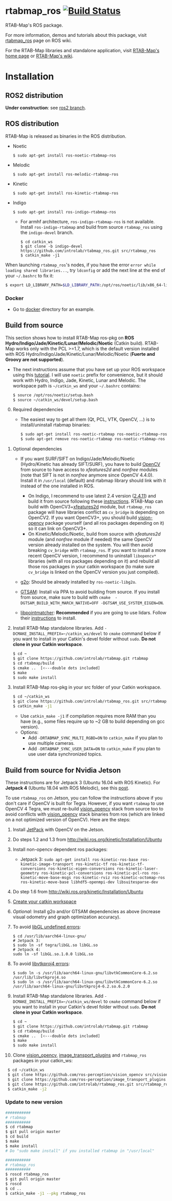 rtabmap_ros [![Build Status](https://travis-ci.org/introlab/rtabmap_ros.svg?branch=master)](https://travis-ci.org/introlab/rtabmap_ros)
===========

RTAB-Map's ROS package.

For more information, demos and tutorials about this package, visit [rtabmap_ros](http://wiki.ros.org/rtabmap_ros) page on ROS wiki.

For the RTAB-Map libraries and standalone application, visit [RTAB-Map's home page](http://introlab.github.io/rtabmap) or [RTAB-Map's wiki](https://github.com/introlab/rtabmap/wiki).

# Installation 

## ROS2 distribution
**Under construction**: see [ros2 branch](https://github.com/introlab/rtabmap_ros/tree/ros2#rtabmap_ros).

## ROS distribution 
RTAB-Map is released as binaries in the ROS distribution.
* Noetic
    ```
    $ sudo apt-get install ros-noetic-rtabmap-ros
    ```
* Melodic
    ```
    $ sudo apt-get install ros-melodic-rtabmap-ros
    ```
* Kinetic
    ```
    $ sudo apt-get install ros-kinetic-rtabmap-ros
    ```
* Indigo
    ```
    $ sudo apt-get install ros-indigo-rtabmap-ros
    ```
    * For armhf architecture, `ros-indigo-rtabmap-ros` is not available. Install `ros-indigo-rtabmap` and build from source `rtabmap_ros` using the `indigo-devel` branch.
        ```
        $ cd catkin_ws
        $ git clone -b indigo-devel https://github.com/introlab/rtabmap_ros.git src/rtabmap_ros
        $ catkin_make -j1
        ```

When launching `rtabmap_ros`'s nodes, if you have the error `error while loading shared libraries...`, try `ldconfig` or add the next line at the end of your `~/.bashrc` to fix it:
    
```bash
$ export LD_LIBRARY_PATH=$LD_LIBRARY_PATH:/opt/ros/noetic/lib/x86_64-linux-gnu
```

### Docker

* Go to [docker](https://github.com/introlab/rtabmap_ros/tree/master/docker) directory for an example.


## Build from source
This section shows how to install RTAB-Map ros-pkg on **ROS Hydro/Indigo/Jade/Kinetic/Lunar/Melodic/Noetic** (Catkin build). RTAB-Map works only with the PCL >=1.7, which is the default version installed with ROS Hydro/Indigo/Jade/Kinetic/Lunar/Melodic/Noetic (**Fuerte and Groovy are not supported**).

* The next instructions assume that you have set up your ROS workspace using this [tutorial](http://wiki.ros.org/catkin/Tutorials/create_a_workspace). I will use `noetic` prefix for convenience, but it should work with Hydro, Indigo, Jade, Kinetic, Lunar and Melodic. The workspace path is `~/catkin_ws` and your `~/.bashrc` contains:
 
    ```bash
    $ source /opt/ros/noetic/setup.bash
    $ source ~/catkin_ws/devel/setup.bash
    ```

 0. Required dependencies
     * The easiest way to get all them (Qt, PCL, VTK, OpenCV, ...) is to install/uninstall rtabmap binaries:
          ```bash
          $ sudo apt-get install ros-noetic-rtabmap ros-noetic-rtabmap-ros
          $ sudo apt-get remove ros-noetic-rtabmap ros-noetic-rtabmap-ros
          ```
 
 1. Optional dependencies
     * If you want SURF/SIFT on Indigo/Jade/Melodic/Noetic (Hydro/Kinetic has already SIFT/SURF), you have to build [OpenCV]([OpenCV](http://opencv.org/)) from source to have access to *xfeatures2d* and *nonfree* modules (note that SIFT is not in *nonfree* anymore since OpenCV 4.4.0). Install it in `/usr/local` (default) and rtabmap library should link with it instead of the one installed in ROS. 
         * On Indigo, I recommend to use latest 2.4 version ([2.4.11](https://github.com/Itseez/opencv/archive/2.4.11.zip)) and build it from source following these [instructions](http://docs.opencv.org/doc/tutorials/introduction/linux_install/linux_install.html#building-opencv-from-source-using-cmake-using-the-command-line). RTAB-Map can build with OpenCV3+[xfeatures2d](https://github.com/Itseez/opencv_contrib/tree/master/modules/xfeatures2d) module, but `rtabmap_ros` package will have libraries conflict as `cv_bridge` is depending on OpenCV2. If you want OpenCV3+, you should build [vision-opencv](https://github.com/ros-perception/vision_opencv) package yourself (and all ros packages depending on it) so it can link on OpenCV3+.
         * On Kinetic/Melodic/Noetic, build from source with *xfeatures2d* module (and *nonfree* module if needed) the same OpenCV version already installed on the system. You will then avoid breaking `cv_bridge` with `rtabmap_ros`. If you want to install a more recent OpenCV version, I recommend to uninstall `libopencv*` libraries (with all ros packages depending on it) and rebuild all those ros packages in your catkin workspace (to make sure `cv_bridge` is linked on the OpenCV version you just compiled).
  
    * [g2o](https://github.com/RainerKuemmerle/g2o): Should be already installed by `ros-noetic-libg2o`.

    * [GTSAM](https://gtsam.org/get_started/): Install via PPA to avoid building from source. If you install from source, make sure to build with `cmake  -DGTSAM_BUILD_WITH_MARCH_NATIVE=OFF -DGTSAM_USE_SYSTEM_EIGEN=ON`.
    
    * [libpointmatcher](https://github.com/ethz-asl/libpointmatcher): **Recommended** if you are going to use lidars. Follow their [instructions](https://github.com/ethz-asl/libpointmatcher#quick-start) to install.

2. Install RTAB-Map standalone libraries. Add `-DCMAKE_INSTALL_PREFIX=~/catkin_ws/devel` to `cmake` command below if you want to install in your Catkin's devel folder without `sudo`. **Do not clone in your Catkin workspace**.
    ```bash
    $ cd ~
    $ git clone https://github.com/introlab/rtabmap.git rtabmap
    $ cd rtabmap/build
    $ cmake ..  [<---double dots included]
    $ make
    $ sudo make install
    ```

3. Install RTAB-Map ros-pkg in your src folder of your Catkin workspace.
 
    ```bash
    $ cd ~/catkin_ws
    $ git clone https://github.com/introlab/rtabmap_ros.git src/rtabmap_ros
    $ catkin_make -j1
    ```
    * Use `catkin_make -j1` if compilation requires more RAM than you have (e.g., some files require up to ~2 GB to build depending on gcc version).
    * Options:
        * Add `-DRTABMAP_SYNC_MULTI_RGBD=ON` to `catkin_make` if you plan to use multiple cameras.
        * Add `-DRTABMAP_SYNC_USER_DATA=ON` to `catkin_make` if you plan to use user data synchronized topics.

## Build from source for Nvidia Jetson
These instructions are for Jetpack 3 (Ubuntu 16.04 with ROS Kinetic). For **Jetpack 4** (Ubuntu 18.04 with ROS Melodic), see this [post](https://github.com/introlab/rtabmap/issues/427#issuecomment-608052821).

To use `rtabmap_ros` on Jetson, you can follow the instructions above if you don't care if OpenCV is built for Tegra. However, if you want `rtabmap` to use OpenCV 4 Tegra, we must re-build [vision_opencv](https://github.com/ros-perception/vision_opencv) stack from source too to avoid conflicts with [vision_opencv](https://github.com/ros-perception/vision_opencv) stack binaries from ros (which are linked on a not optimized version of OpenCV). Here are the steps:
1. Install [JetPack](https://developer.nvidia.com/embedded/jetpack) with OpenCV on the Jetson.
2. Do steps 1.2 and 1.3 from http://wiki.ros.org/kinetic/Installation/Ubuntu
3. Install non-opencv dependent ros packages:
    * Jetpack 3: `sudo apt-get install ros-kinetic-ros-base ros-kinetic-image-transport ros-kinetic-tf ros-kinetic-tf-conversions ros-kinetic-eigen-conversions ros-kinetic-laser-geometry ros-kinetic-pcl-conversions ros-kinetic-pcl-ros ros-kinetic-move-base-msgs ros-kinetic-rviz ros-kinetic-octomap-ros ros-kinetic-move-base libhdf5-openmpi-dev libsuitesparse-dev`
4. Do step 1.6 from http://wiki.ros.org/kinetic/Installation/Ubuntu
5. [Create your catkin workspace](http://wiki.ros.org/ROS/Tutorials/InstallingandConfiguringROSEnvironment#Create_a_ROS_Workspace)
6. *Optional:* Install g2o and/or GTSAM dependencies as above (increase visual odometry and graph optimization accuracy).
7. To avoid [libGL undefined errors](https://devtalk.nvidia.com/default/topic/1007290/jetson-tx2/building-opencv-with-opengl-support-/post/5141945/#5141945):
     ```
     $ cd /usr/lib/aarch64-linux-gnu/
     # Jetpack 3:
     $ sudo ln -sf tegra/libGL.so libGL.so
     # Jetpack 4:
     sudo ln -sf libGL.so.1.0.0 libGL.so
     ```
     
8. To avoid [libvtkproj4 errors](https://github.com/PointCloudLibrary/pcl/issues/1594#issuecomment-283873617):
    ```
    $ sudo ln -s /usr/lib/aarch64-linux-gnu/libvtkCommonCore-6.2.so /usr/lib/libvtkproj4.so
    $ sudo ln -s /usr/lib/aarch64-linux-gnu/libvtkCommonCore-6.2.so /usr/lib/aarch64-linux-gnu/libvtkproj4-6.2.so.6.2.0
    ```
9. Install RTAB-Map standalone libraries. Add `-DCMAKE_INSTALL_PREFIX=~/catkin_ws/devel` to `cmake` command below if you want to install in your Catkin's devel folder without `sudo`. **Do not clone in your Catkin workspace**.
 
    ```bash
    $ cd ~
    $ git clone https://github.com/introlab/rtabmap.git rtabmap
    $ cd rtabmap/build
    $ cmake ..  [<---double dots included]
    $ make
    $ sudo make install
    ```
10. Clone [vision_opencv](https://github.com/ros-perception/vision_opencv), [image_transport_plugins](https://github.com/ros-perception/image_transport_plugins) and `rtabmap_ros` packages in your catkin_ws:

   ```bash
    $ cd ~/catkin_ws
    $ git clone https://github.com/ros-perception/vision_opencv src/vision_opencv
    $ git clone https://github.com/ros-perception/image_transport_plugins.git src/image_transport_plugins
    $ git clone https://github.com/introlab/rtabmap_ros.git src/rtabmap_ros
    $ catkin_make -j2
   ```

### Update to new version 

```bash
###########
# rtabmap
###########
$ cd rtabmap
$ git pull origin master
$ cd build
$ make
$ make install
# Do "sudo make install" if you installed rtabmap in "/usr/local"

###########
# rtabmap_ros
###########
$ roscd rtabmap_ros
$ git pull origin master
$ roscd
$ cd ..
$ catkin_make -j1 --pkg rtabmap_ros
```


